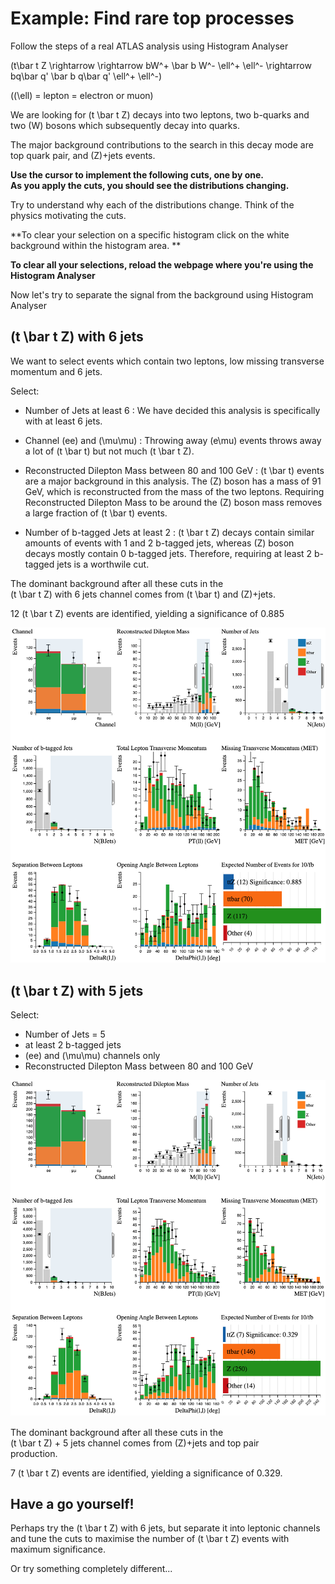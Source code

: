 # Example: Find rare top processes

Follow the steps of a real ATLAS analysis using Histogram Analyser

\(t\bar t Z \rightarrow \rightarrow bW^+ \bar b W^- \ell^+ \ell^- \rightarrow bq\bar q' \bar b q\bar q' \ell^+ \ell^-\)

(\(\ell\) = lepton = electron or muon)

We are looking for \(t \bar t Z\) decays into two leptons, two b-quarks and two \(W\) bosons which subsequently decay into quarks.

The major background contributions to the search in this decay mode are top quark pair, and \(Z\)+jets events.


**Use the cursor to implement the following cuts, one by one.  
As you apply the cuts, you should see the distributions changing.**

Try to understand why each of the distributions change.  Think of the physics motivating the cuts.

**To clear your selection on a specific histogram click on the white background within the histogram area. **

**To clear all your selections, reload the webpage where you're using the Histogram Analyser**

Now let's try to separate the signal from the background using Histogram Analyser

## \(t \bar t Z\) with 6 jets

We want to select events which contain two leptons, low missing transverse momentum and 6 jets.

Select:

* Number of Jets at least 6 : We have decided this analysis is specifically with at least 6 jets.

* Channel \(ee\) and \(\mu\mu\) : Throwing away \(e\mu\) events throws away a lot of \(t \bar t\) but not much \(t \bar t Z\).

* Reconstructed Dilepton Mass between 80 and 100 GeV : \(t \bar t\) events are a major background in this analysis.  The \(Z\) boson has a mass of 91 GeV, which is reconstructed from the mass of the two leptons.  Requiring Reconstructed Dilepton Mass to be around the \(Z\) boson mass removes a large fraction of \(t \bar t\) events.

* Number of b-tagged Jets at least 2 : \(t \bar t Z\) decays contain similar amounts of events with 1 and 2 b-tagged jets, whereas \(Z\) boson decays mostly contain 0 b-tagged jets. Therefore, requiring at least 2 b-tagged jets is a worthwile cut.

The dominant background after all these cuts in the  
\(t \bar t Z\) with 6 jets channel comes from \(t \bar t\) and \(Z\)+jets.

12 \(t \bar t Z\) events are identified, yielding a significance of 0.885

![](pictures/ttZ/ttZ6jet.png)

## \(t \bar t Z\) with 5 jets

Select:

* Number of Jets = 5
* at least 2 b-tagged jets
* \(ee\) and \(\mu\mu\) channels only
* Reconstructed Dilepton Mass between 80 and 100 GeV

![](pictures/ttZ/ttZ5jet.png)

The dominant background after all these cuts in the  
\(t \bar t Z\) + 5 jets channel comes from \(Z\)+jets and top pair  
production.

7 \(t \bar t Z\) events are identified, yielding a significance of 0.329.

## Have a go yourself!

Perhaps try the \(t \bar t Z\) with 6 jets, but separate it into leptonic channels and tune the cuts to maximise the number of \(t \bar t Z\) events with maximum significance.

Or try something completely different...

